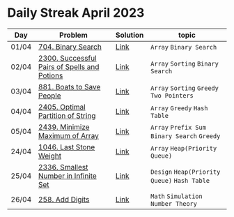 # Daily Streak April 2023

|Day|Problem|Solution|topic|
|---|-------|--------|-----|
|01/04|[704. Binary Search](https://leetcode.com/problems/binary-search/)|[Link](./704-binary_search.cpp)|`Array` `Binary Search`|
|02/04|[2300. Successful Pairs of Spells and Potions](https://leetcode.com/problems/successful-pairs-of-spells-and-potions/)|[Link](./2300-successful_pairs_of_spells_and_potions.cpp)|`Array` `Sorting` `Binary Search`|
|03/04|[881. Boats to Save People](https://leetcode.com/problems/boats-to-save-people/)|[Link](./881-boats_to_save_people.cpp)|`Array` `Sorting` `Greedy` `Two Pointers`|
|04/04|[2405. Optimal Partition of String](https://leetcode.com/problems/optimal-partition-of-string/)|[Link](./2405-optimal_partition_of_string.cpp)|`Array` `Greedy` `Hash Table`|
|05/04|[2439. Minimize Maximum of Array](https://leetcode.com/problems/minimize-maximum-of-array/)|[Link](./2439-minimize_maximum_of_array.cpp)|`Array` `Prefix Sum` `Binary Search` `Greedy`|
|24/04|[1046. Last Stone Weight](https://leetcode.com/problems/last-stone-weigh)|[Link](./1046-last_stone_weigth.cpp)|`Array` `Heap(Priority Queue)`|
|25/04|[2336. Smallest Number in Infinite Set](https://leetcode.com/problems/smallest-number-in-infinite-set/)|[Link](./2336-smallest_number_in_infinite_set.cpp)|`Design` `Heap(Priority Queue)` `Hash Table`|
|26/04|[258. Add Digits](https://leetcode.com/problems/add-digits/)|[Link](./258-add_digits.cpp)|`Math` `Simulation` `Number Theory`|
